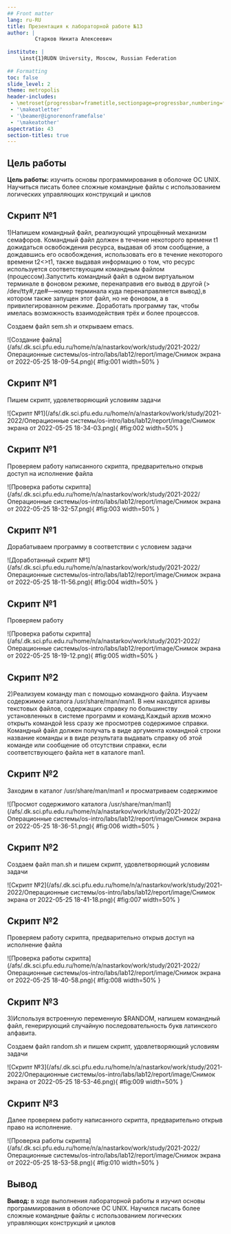 ```yaml
---
## Front matter
lang: ru-RU
title: Презентация к лабораторной работе №13
author: |
         Старков Никита Алексеевич
	
institute: |
	\inst{1}RUDN University, Moscow, Russian Federation
	
## Formatting
toc: false
slide_level: 2
theme: metropolis
header-includes: 
 - \metroset{progressbar=frametitle,sectionpage=progressbar,numbering=fraction}
 - '\makeatletter'
 - '\beamer@ignorenonframefalse'
 - '\makeatother'
aspectratio: 43
section-titles: true
---
```


## Цель работы

**Цель работы:** изучить основы программирования в оболочке ОС UNIX. Научиться писать более сложные командные файлы с использованием логических управляющих конструкций и циклов

## Скрипт №1

1)Напишем командный файл, реализующий упрощённый механизм семафоров. Командный файл должен в течение некоторого времени t1 дожидаться освобождения ресурса, выдавая об этом сообщение, а дождавшись его освобождения, использовать его в течение некоторого времени t2<>t1, также выдавая информацию о том, что ресурс используется соответствующим командным файлом (процессом).Запустить командный файл в одном виртуальном терминале в фоновом режиме, перенаправив его вывод в другой (> /dev/tty#,где#—номер терминала куда перенаправляется вывод),в котором также запущен этот файл, но не фоновом, а в привилегированном режиме. Доработать программу так, чтобы имелась возможность взаимодействия трёх и более процессов.

Создаем файл sem.sh и открываем emacs.

![Создание файла](/afs/.dk.sci.pfu.edu.ru/home/n/a/nastarkov/work/study/2021-2022/Операционные системы/os-intro/labs/lab12/report/image/Снимок экрана от 2022-05-25 18-09-54.png){ #fig:001 width=50% }

## Скрипт №1

Пишем скрипт, удовлетворяющий условиям задачи

![Скрипт №1](/afs/.dk.sci.pfu.edu.ru/home/n/a/nastarkov/work/study/2021-2022/Операционные системы/os-intro/labs/lab12/report/image/Снимок экрана от 2022-05-25 18-34-03.png){ #fig:002 width=50% }

## Скрипт №1

Проверяем работу написанного скрипта, предварительно открыв доступ на исполнение файла

![Проверка работы скрипта](/afs/.dk.sci.pfu.edu.ru/home/n/a/nastarkov/work/study/2021-2022/Операционные системы/os-intro/labs/lab12/report/image/Снимок экрана от 2022-05-25 18-32-57.png){ #fig:003 width=50% }

## Скрипт №1

Дорабатываем программу в соответствии с условием задачи

![Доработанный скрипт №1](/afs/.dk.sci.pfu.edu.ru/home/n/a/nastarkov/work/study/2021-2022/Операционные системы/os-intro/labs/lab12/report/image/Снимок экрана от 2022-05-25 18-11-56.png){ #fig:004 width=50% }

## Скрипт №1

Проверяем работу

![Проверка работы скрипта](/afs/.dk.sci.pfu.edu.ru/home/n/a/nastarkov/work/study/2021-2022/Операционные системы/os-intro/labs/lab12/report/image/Снимок экрана от 2022-05-25 18-19-12.png){ #fig:005 width=50% }

## Скрипт №2

2)Реализуем команду man с помощью командного файла. Изучаем содержимое каталога /usr/share/man/man1. В нем находятся архивы текстовых файлов, содержащих справку по большинству установленных в системе программ и команд.Каждый архив можно открыть командой less сразу же просмотрев содержимое справки. Командный файл должен получать в виде аргумента командной строки название команды и в виде результата выдавать справку об этой команде или сообщение об отсутствии справки, если соответствующего файла нет в каталоге man1.

## Скрипт №2

Заходим в каталог /usr/share/man/man1 и просматриваем содержимое

![Просмот содержимого каталога /usr/share/man/man1](/afs/.dk.sci.pfu.edu.ru/home/n/a/nastarkov/work/study/2021-2022/Операционные системы/os-intro/labs/lab12/report/image/Снимок экрана от 2022-05-25 18-36-51.png){ #fig:006 width=50% }

## Скрипт №2

Создаем файл man.sh и пишем скрипт, удовлетворяющий условиям задачи

![Скрипт №2](/afs/.dk.sci.pfu.edu.ru/home/n/a/nastarkov/work/study/2021-2022/Операционные системы/os-intro/labs/lab12/report/image/Снимок экрана от 2022-05-25 18-41-18.png){ #fig:007 width=50% }

## Скрипт №2

Проверяем работу скрипта, предварительно открыв доступ на исполнение файла

![Проверка работы скрипта](/afs/.dk.sci.pfu.edu.ru/home/n/a/nastarkov/work/study/2021-2022/Операционные системы/os-intro/labs/lab12/report/image/Снимок экрана от 2022-05-25 18-40-58.png){ #fig:008 width=50% }

## Скрипт №3

3)Используя встроенную переменную $RANDOM, напишем командный файл, генерирующий случайную последовательность букв латинского алфавита.

Создаем файл random.sh и пишем скрипт, удовлетворяющий условиям задачи

![Скрипт №3](/afs/.dk.sci.pfu.edu.ru/home/n/a/nastarkov/work/study/2021-2022/Операционные системы/os-intro/labs/lab12/report/image/Снимок экрана от 2022-05-25 18-53-46.png){ #fig:009 width=50% }

## Скрипт №3

Далее проверяем работу написанного скрипта, предварительно открыв право на исполнение.

![Проверка работы скрипта](/afs/.dk.sci.pfu.edu.ru/home/n/a/nastarkov/work/study/2021-2022/Операционные системы/os-intro/labs/lab12/report/image/Снимок экрана от 2022-05-25 18-53-58.png){ #fig:010 width=50% }

## Вывод

**Вывод:** в ходе выполнения лабораторной работы я изучил основы программирования в оболочке ОС UNIX. Научился писать более сложные командные файлы с использованием логических управляющих конструкций и циклов

